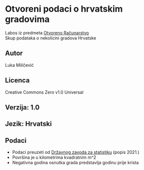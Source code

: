 # Otvoreni podaci o hrvatskim gradovima
Labos iz predmeta [Otvoreno Računarstvo](https://www.fer.unizg.hr/predmet/or)     
Skup podataka o nekolicini gradova Hrvatske

## Autor
Luka Miličević
## Licenca
Creative Commons Zero v1.0 Universal
## Verzija: 1.0
## Jezik: Hrvatski
## Podaci
  - Podaci preuzeti od [Državnog zavoda za statistiku](https://dzs.gov.hr/) (popis 2021.)
  - Površina je u kilometrima kvadratnim m^2
  - Negativna godina osnutka grada predstavlja godinu prije krista
